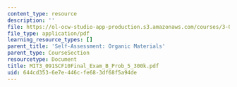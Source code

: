 ```yaml
---
content_type: resource
description: ''
file: https://ol-ocw-studio-app-production.s3.amazonaws.com/courses/3-091sc-introduction-to-solid-state-chemistry-fall-2010/644cd3536e7e446cfe683df68f5a94de_MIT3_091SCF10Final_Exam_B_Prob_5_300k.pdf
file_type: application/pdf
learning_resource_types: []
parent_title: 'Self-Assessment: Organic Materials'
parent_type: CourseSection
resourcetype: Document
title: MIT3_091SCF10Final_Exam_B_Prob_5_300k.pdf
uid: 644cd353-6e7e-446c-fe68-3df68f5a94de
---
```


